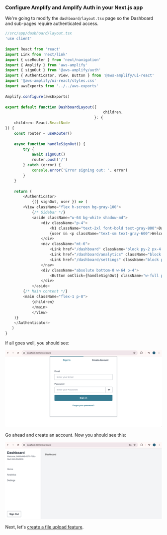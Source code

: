 ### Configure Amplify and Amplify Auth in your Next.js app

We're going to modify the `dashboard/layout.tsx` page so the Dashboard and sub-pages require authenticated access.

```typescript
//src/app/dasbhoard/layout.tsx
'use client'

import React from 'react'
import Link from 'next/link'
import { useRouter } from 'next/navigation'
import { Amplify } from 'aws-amplify'
import { signOut } from '@aws-amplify/auth'
import { Authenticator, View, Button } from '@aws-amplify/ui-react'
import '@aws-amplify/ui-react/styles.css'
import awsExports from '../../aws-exports'

Amplify.configure(awsExports)

export default function DashboardLayout({
                                            children,
                                        }: {
    children: React.ReactNode
}) {
    const router = useRouter()

    async function handleSignOut() {
        try {
            await signOut()
            router.push('/')
        } catch (error) {
            console.error('Error signing out: ', error)
        }
    }

    return (
        <Authenticator>
            {({ signOut, user }) => (
        <View className="flex h-screen bg-gray-100">
            {/* Sidebar */}
            <aside className="w-64 bg-white shadow-md">
                <div className="p-4">
                    <h1 className="text-2xl font-bold text-gray-800">Dashboard</h1>
                    {user && <p className="text-sm text-gray-600">Welcome, {user.username}</p>}
                </div>
                <nav className="mt-6">
                    <Link href="/dashboard" className="block py-2 px-4 text-gray-600 hover:bg-gray-200">Home</Link>
                    <Link href="/dashboard/analytics" className="block py-2 px-4 text-gray-600 hover:bg-gray-200">Analytics</Link>
                    <Link href="/dashboard/settings" className="block py-2 px-4 text-gray-600 hover:bg-gray-200">Settings </Link>
                </nav>
                <div className="absolute bottom-0 w-64 p-4">
                    <Button onClick={handleSignOut} className="w-full py-2 px-4 bg-red-500 text-white rounded hover:bg-red-600 transition-colors">Sign Out</Button>
                </div>
            </aside>
        {/* Main content */}
        <main className="flex-1 p-8">
            {children} 
            </main>
            </View>
    )}
    </Authenticator>
   )
}
```

If all goes well, you should see: 

![alt text](../imgs/03-authentication.png "Authentication")

Go ahead and create an account. Now you should see this: 

![alt text](../imgs/03-dashboard.png "Dashboard")

Next, let's [create a file upload feature](04-add-upload-files-to-storage.md). 

